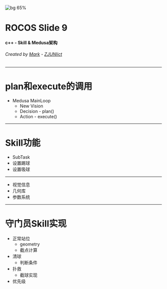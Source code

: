 <!-- $theme: gaia -->
<!-- page_number: true -->
<!-- footer: © Copyright 2020,Mark ZJUNlict (hzypp@sina.cn) -->
![bg 65%](img1/robot_alpha.png)

# ROCOS Slide 9

#### c++ - Skill & Medusa架构

###### Created by [Mark](https://github.com/ZJUMark) - [ZJUNlict](https://github.com/ZJUSSL/TeamDescription)

---
# plan和execute的调用
* Medusa MainLoop
	* New Vision
	* Decision - plan()
	* Action - execute()

---
# Skill功能
* SubTask
* 设置踢球
* 设置吸球
<hr>

* 视觉信息
* 几何库
* 参数系统
---
# 守门员Skill实现
* 正常站位
	* geometry
	* 截点计算
* 清球
	* 判断条件
* 扑救
	* 截球实现
* 优先级

